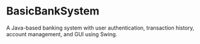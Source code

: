 # BasicBankSystem
A Java-based banking system with user authentication, transaction history, account management, and GUI using Swing.
